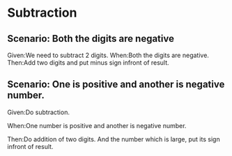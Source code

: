# Subtraction 

## Scenario: Both the digits are negative

Given:We need to subtract 2 digits.
When:Both the digits are negative.
Then:Add two digits and put minus sign infront of result.
  
## Scenario: One is positive and another is negative number.

Given:Do subtraction.
  
When:One number is positive and another is negative number.
  
Then:Do addition of two digits.
And the number which is large, put its sign infront of result.
  
